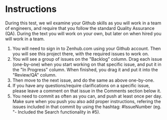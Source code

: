 # Instructions

During this test, we wil examine your Github skills as you will work in a team of engineers, and require that you follow the standard Quality Assurance (QA). During the text you will work on your own, but later on when hired you will work in a team.

1) You will need to sign in to Zenhub.com using your Github account. Then you will see this project there, with the required issues to work on.
2) You will see a group of issues on the "Backlog" column. Drag each issue (one-by-one) when you start working on that specific issue, and put it in the "In Progress" column. When finished, you drag it and put it into the "Review/QA" column.
3) Then move to the next issue, and do the same as above one-by-one.
4) If you have any questions/require clarifications on a specific issue, please leave a comment on that issue in the Comments section below it.
5) You need to commit as often as you can, and push at least once per day. Make sure when you push you also add proper instructions, refering the issues included in that commit by using the hashtag: #IssueNumber (eg. "- Included the Search functionality in #5).
